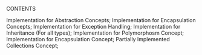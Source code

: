 CONTENTS

Implementation for Abstraction Concepts;
Implementation for Encapsulation Concepts;
Implementation for Exception Handling;
Implementation for Inheritance (For all types);
Implementation for Polymorphosm Concept;
Implementation for Encapsulation Concept;
Partially Implemented Collections Concept;